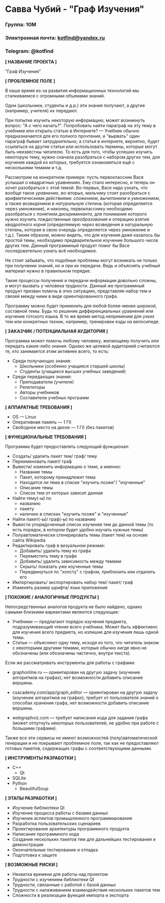 # Савва Чубий - "Граф Изучения"

### Группа: 10М
### Электронная почта: kotfind@yandex.ru
### Telegram: @kotfind

**[ НАЗВАНИЕ ПРОЕКТА ]**

"Граф Изучения"

**[ ПРОБЛЕМНОЕ ПОЛЕ ]**

В наше время из-за развития информационных технологий мы сталкиваемся с
огромными объемами знаний.

Одни (школьники, студенты и д.р.) эти знания получают, а другие
(например, учителя) их передают.

При попытке изучить некоторую информацию, может возникнуть вопрос: "А с чего
начать?". Попробовать найти параграф на эту тему в учебнике или открыть статью
в Интернете? &mdash; Учебник обычно предназначается для его полного прочтения, и
"вырвать" один параграф бывает затруднительно; а статья в интернете, вероятно,
будет ссылаться на другие статьи или использовать термины, которые могут быть
неизвестны читателю. То есть для того, чтобы успешно изучить некоторую тему,
нужно сначала разобраться с набором других тем, для изучения каждой из которых,
требуется ознакомиться ещё с несколькими темами и т.д.

Рассмотрим на конкретном примере: пусть первоклассник Вася услышал о квадратных
уравнениях. Ему стало интересно, и теперь он хочет разобраться с этой темой.
Во-первых, Васе надо узнать, что вообще такое *уравнение*, во-вторых, мальчику
стоит разобраться с арифметическими действиями: *сложением*, *вычитанием* и *умножением*,
а также *возведением в натуральную степень* (которая определяется через умножение),
и наконец, первокласснику необходимо разобраться с понятием *дискриминанта*,
для понимания которого нужно изучить *тождественные преобразования* и операцию взятия
*квадратного корня* (определяемую через возведение в натуральную степень, которая
в свою очередь определяется через умножение и т.д.). Таким образом, можно видеть, что
для изучения даже казалось бы простой темы, необходимо предварительное изучение большого
числа других тем. Данный программный продукт помог бы Васе последовательно узнать
всё необходимое.

Не стоит забывать, что подобные проблемы могут возникать не только при
получении знаний, но и при их передаче. Ведь и объяснять учебный материал нужно
в правильном порядке.

Такие процессы получения и передачи информации довольно сложны, и могут
вызвать у человека трудности. Данный же программный продукт призван помочь в
этих ситуациях, представляя набор тем и связей между ними в виде
ориентированного графа.

Программу можно будет применить для любой более-менее широкой, составной темы.
Будь то решение дифференциальных уравнений или изучение готского языка.
В то же время метод неприменим для узких тем или конкретных техник, например,
тренировки езды на велосипеде.

**[ ЗАКАЗЧИК / ПОТЕНЦИАЛЬНАЯ АУДИТОРИЯ ]**

Программа может помочь любому человеку, желающему получить или передать какие-либо знания.
Однако же целевой аудиторией считаются те, кто занимается этим активнее всего, то есть:

* Среди получающих знания:
    * Школьники (особенно учащиеся старшей школы)
    * Студенты (учащиеся высших учебных заведений)
* Среди передающих знания:
    * Преподаватели (учителя)
    * Репетиторы
    * Авторы учебников
    * Составители учебных программ

**[ АППАРАТНЫЕ ТРЕБОВАНИЯ ]** 

* OS &mdash; Linux
* Оперативная память &mdash; 1 Гб
* Свободное место на диске &mdash; 1 Гб (без пакетов)

**[ ФУНКЦИОНАЛЬНЫЕ ТРЕБОВАНИЯ ]**

Программа будет предоставлять следующий функционал:

* Создать/ удалить пакет тем/ граф/ тему
* Переименовать пакет/ граф
* Вывести/ изменить информацию о теме, а именно:
    * Название темы
    * Пакет, которому принадлежит тема
    * Находится ли тема в списке "изучить позже"/ "изученные"
    * Описание темы
    * Список тем от которых зависит данная
* Найти тему(-ы) по
    * названию
    * пакету
    * наличию в списках "изучить позже" и "изученные"
* Найти пакет(-ы)/ граф(-ы) по названию
* Вывести упорядоченный список изучения тем до данной темы (то есть порядок,
  в котором будет удобно изучать нужные темы)
* Полуавтоматически сгенерировать темы (пакет тем) на основе сайта Wikipedia
* Редактировать граф в визуальном режиме:
    * Добавить/ удалить тему из графа
    * Переместить тему в графе
    * Добавить/ удалить зависимость между темами
    * Скрыть/ показать уже изученные темы
    * Передвинуться по "холсту" с графом, приблизить или отдалить его
* Импортировать/ экспортировать набор тем/ пакет/ граф
* Изменять размер шрифта/ язык приложения

**[ ПОХОЖИЕ / АНАЛОГИЧНЫЕ ПРОДУКТЫ ]**

Непосредственных аналогов продукта не было найдено,
однако самыми близкими вариантами являются следующие:

* Учебники &mdash; предлагают порядок изучения предмета, подразумевающий чтение
  всего учебника.  Может быть эффективно для изучения всего предмета, но излишне
  для изучения лишь одной темы.
* Статьи &mdash; объясняют одну тему, исходя из того, что читатель знаком с
  некоторыми другими темами, которые обычно нигде явно не обозначены (или обозначены
  частично, внутри текста).

Если же рассматривать инструменты для работы с графами:

* graphonline.ru &mdash; ориентирован на другую задачу (изучение алгоритмов на графах);
    нет возможности добавить описание вершины.

* csacademy.com/app/graph_editor &mdash; ориентирован на другую задачу (изучение
    алгоритмов на графах); требует от пользователя знаний о способах хранения графа,
    нет возможности добавить описание вершины.

* webgraphviz.com &mdash; требует написания кода для задания графа (может отпугнуть
    некоторых пользователей, не удобно при работе с большими графами).

Также все эти сервисы не имеют возможностей (полу)автоматической генерации и не
покрывают проблемное поле, так как не предоставляют готовых пакетов, содержащих
графы с соответствующими данными.

**[ ИНСТРУМЕНТЫ РАЗРАБОТКИ ]**

* C++
    * Qt
* SQLite
* Python
    * BeautifulSoup

**[ ЭТАПЫ РАЗРАБОТКИ ]**

* Изучение библиотеки Qt
* Изучение процесса работы с базами данных
* Изучение аспектов промышленного программирования
* Разработка пользовательских сценариев
* Проектирование архитектуры программного продукта
* Написание программного кода
* Создание нескольких пакетов тем для дальнейших тестирования и демонстрации
* Окончательные тестирование и отладка
* Подготовка к защите

**[ ВОЗМОЖНЫЕ РИСКИ ]**

* Нехватка времени для работы над проектом
* Трудности с изучением библиотеки Qt
* Трудности, связанные с работой с базой данных
* Трудности с налаживанием взаимодействия нескольких пакетов тем
* Сложности в реализации функций импорта и экспорта
